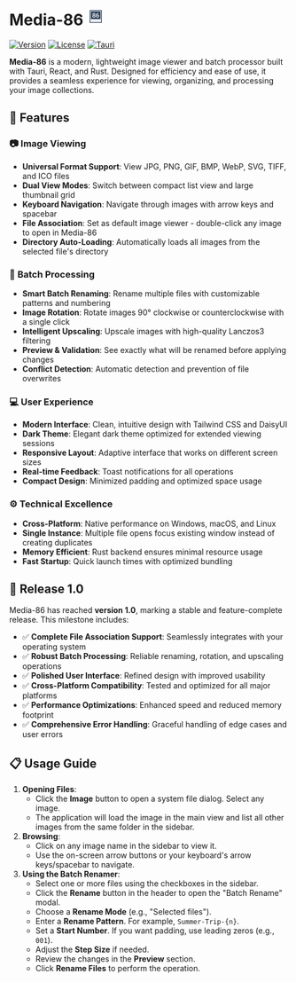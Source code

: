 # Media-86 <img src="public/icon.png" alt="Media-86 Icon" width="32" height="32">

[![Version](https://img.shields.io/badge/version-1.0.0-blue.svg)](https://github.com/JCorellaFSL/Media-86)
[![License](https://img.shields.io/badge/license-MIT-green.svg)](LICENSE)
[![Tauri](https://img.shields.io/badge/Tauri-2.x-orange.svg)](https://tauri.app/)

**Media-86** is a modern, lightweight image viewer and batch processor built with Tauri, React, and Rust. Designed for efficiency and ease of use, it provides a seamless experience for viewing, organizing, and processing your image collections.

## 🌟 Features

### 📷 **Image Viewing**
- **Universal Format Support**: View JPG, PNG, GIF, BMP, WebP, SVG, TIFF, and ICO files
- **Dual View Modes**: Switch between compact list view and large thumbnail grid
- **Keyboard Navigation**: Navigate through images with arrow keys and spacebar
- **File Association**: Set as default image viewer - double-click any image to open in Media-86
- **Directory Auto-Loading**: Automatically loads all images from the selected file's directory

### 🔧 **Batch Processing**
- **Smart Batch Renaming**: Rename multiple files with customizable patterns and numbering
- **Image Rotation**: Rotate images 90° clockwise or counterclockwise with a single click
- **Intelligent Upscaling**: Upscale images with high-quality Lanczos3 filtering
- **Preview & Validation**: See exactly what will be renamed before applying changes
- **Conflict Detection**: Automatic detection and prevention of file overwrites

### 💻 **User Experience**
- **Modern Interface**: Clean, intuitive design with Tailwind CSS and DaisyUI
- **Dark Theme**: Elegant dark theme optimized for extended viewing sessions
- **Responsive Layout**: Adaptive interface that works on different screen sizes
- **Real-time Feedback**: Toast notifications for all operations
- **Compact Design**: Minimized padding and optimized space usage

### ⚙️ **Technical Excellence**
- **Cross-Platform**: Native performance on Windows, macOS, and Linux
- **Single Instance**: Multiple file opens focus existing window instead of creating duplicates
- **Memory Efficient**: Rust backend ensures minimal resource usage
- **Fast Startup**: Quick launch times with optimized bundling

## 🚀 Release 1.0

Media-86 has reached **version 1.0**, marking a stable and feature-complete release. This milestone includes:

- ✅ **Complete File Association Support**: Seamlessly integrates with your operating system
- ✅ **Robust Batch Processing**: Reliable renaming, rotation, and upscaling operations  
- ✅ **Polished User Interface**: Refined design with improved usability
- ✅ **Cross-Platform Compatibility**: Tested and optimized for all major platforms
- ✅ **Performance Optimizations**: Enhanced speed and reduced memory footprint
- ✅ **Comprehensive Error Handling**: Graceful handling of edge cases and user errors

## 📋 Usage Guide

1.  **Opening Files**:
    - Click the **Image** button to open a system file dialog. Select any image.
    - The application will load the image in the main view and list all other images from the same folder in the sidebar.
2.  **Browsing**:
    - Click on any image name in the sidebar to view it.
    - Use the on-screen arrow buttons or your keyboard's arrow keys/spacebar to navigate.
3.  **Using the Batch Renamer**:
    - Select one or more files using the checkboxes in the sidebar.
    - Click the **Rename** button in the header to open the "Batch Rename" modal.
    - Choose a **Rename Mode** (e.g., "Selected files").
    - Enter a **Rename Pattern**. For example, `Summer-Trip-{n}`.
    - Set a **Start Number**. If you want padding, use leading zeros (e.g., `001`).
    - Adjust the **Step Size** if needed.
    - Review the changes in the **Preview** section.
    - Click **Rename Files** to perform the operation.
